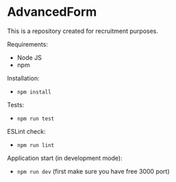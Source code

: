 # AdvancedForm

This is a repository created for recruitment purposes.

Requirements:

- Node JS
- npm

Installation:

- `npm install`

Tests:

- `npm run test`

ESLint check:

- `npm run lint`

Application start (in development mode):

- `npm run dev` (first make sure you have free 3000 port)
